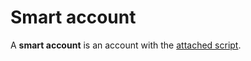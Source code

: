 # Smart account

A **smart account** is an account with the [attached script](/blockchain/account-script.md).